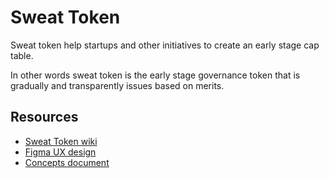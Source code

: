 # Sweat Token

Sweat token help startups and other initiatives to create an early stage cap table.

In other words sweat token is the early stage governance token that is gradually and transparently issues based on merits.


## Resources

- [Sweat Token wiki](https://github.com/SporosDAO/sweat-token/wiki)
- [Figma UX design](https://www.figma.com/file/Vni2fcQsaM0tS390Yd1tTa/SweatToken?node-id=0%3A1)
- [Concepts document](https://docs.google.com/document/d/1NA3czMIlXwXscIGnxf-IwOGBfgX03HJEUQWb-YxOybc/edit#heading=h.eqtjaae3omvc)